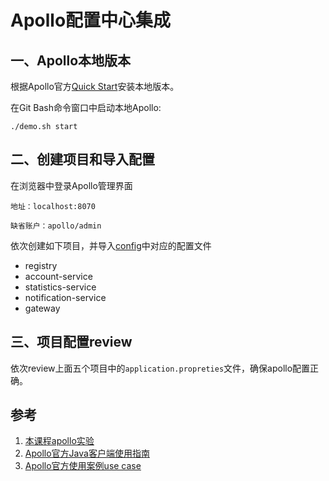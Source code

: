 # Apollo配置中心集成

## 一、Apollo本地版本

根据Apollo官方[Quick Start](https://github.com/ctripcorp/apollo/wiki/Quick-Start)安装本地版本。

在Git Bash命令窗口中启动本地Apollo:

```
./demo.sh start

```

## 二、创建项目和导入配置

在浏览器中登录Apollo管理界面

```
地址：localhost:8070

缺省账户：apollo/admin

```

依次创建如下项目，并导入[config](https://github.com/spring2go/piggymetrics/tree/master/config)中对应的配置文件

* registry
* account-service
* statistics-service
* notification-service
* gateway

## 三、项目配置review

依次review上面五个项目中的`application.propreties`文件，确保apollo配置正确。

## 参考

1. [本课程apollo实验](https://github.com/spring2go/apollo_lab)
2. [Apollo官方Java客户端使用指南](https://github.com/ctripcorp/apollo/wiki/Java%E5%AE%A2%E6%88%B7%E7%AB%AF%E4%BD%BF%E7%94%A8%E6%8C%87%E5%8D%97)
3. [Apollo官方使用案例use case](https://github.com/ctripcorp/apollo-use-cases)

